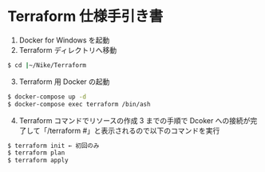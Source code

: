 # Terraform 仕様手引き書

1. Docker for Windows を起動
2. Terraform ディレクトリへ移動

```bash
$ cd |~/Nike/Terraform
```

3. Terraform 用 Docker の起動

```bash
$ docker-compose up -d
$ docker-compose exec terraform /bin/ash
```

4. Terraform コマンドでリソースの作成
   3 までの手順で Dcoker への接続が完了して「/terraform #」と表示されるので以下のコマンドを実行

```bash
$ terraform init ← 初回のみ
$ terraform plan
$ terraform apply
```
